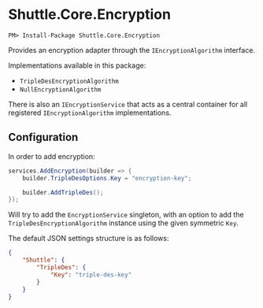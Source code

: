 # Shuttle.Core.Encryption

```
PM> Install-Package Shuttle.Core.Encryption
```

Provides an encryption adapter through the `IEncryptionAlgorithm` interface.

Implementations available in this package:

- `TripleDesEncryptionAlgorithm`
- `NullEncryptionAlgorithm`

There is also an `IEncryptionService` that acts as a central container for all registered `IEncryptionAlgorithm` implementations.

## Configuration

In order to add encryption:

```c#
services.AddEncryption(builder => {
	builder.TripleDesOptions.Key = "encryption-key";

	builder.AddTripleDes();
});
```

Will try to add the `EncryptionService` singleton, with an option to add the `TripleDesEncryptionAlgorithm` instance using the given symmetric `Key`.

The default JSON settings structure is as follows:

```json
{
	"Shuttle": {
		"TripleDes": {
			"Key": "triple-des-key"
		}
	}
}
```
